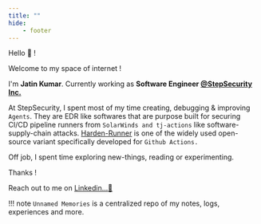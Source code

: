 ```yaml
---
title: ""
hide:
    - footer
---
```


Hello :wave: !

Welcome to my space of internet !

I'm  __Jatin Kumar__.  Currently working as **Software Engineer [@StepSecurity Inc.](https://www.stepsecurity.io)**

At StepSecurity, I spent most of my time creating, debugging & improving `Agents`.
They are EDR like softwares that are purpose built for securing CI/CD pipeline runners from `SolarWinds and tj-actions` like software-supply-chain attacks. [Harden-Runner](https://github.com/step-security/harden-runner) is one of the widely used open-source variant specifically developed for `Github Actions.`

Off job, I spent time exploring new-things, reading or experimenting.

Thanks !

Reach out to me on [Linkedin...:rocket:](https://www.linkedin.com/in/jatin-kumar-0a3755168/)

!!! note
    `Unnamed Memories` is a centralized repo of my notes, logs, experiences and more.
